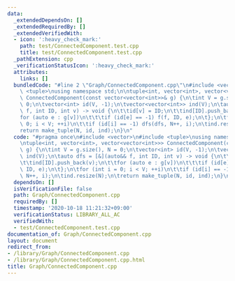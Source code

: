 ```yaml
---
data:
  _extendedDependsOn: []
  _extendedRequiredBy: []
  _extendedVerifiedWith:
  - icon: ':heavy_check_mark:'
    path: test/ConnectedComponent.test.cpp
    title: test/ConnectedComponent.test.cpp
  _pathExtension: cpp
  _verificationStatusIcon: ':heavy_check_mark:'
  attributes:
    links: []
  bundledCode: "#line 2 \"Graph/ConnectedComponent.cpp\"\n#include <vector>\n#include\
    \ <tuple>\nusing namespace std;\n\ntuple<int, vector<int>, vector<vector<int>>>\
    \ ConnectedComponent(const vector<vector<int>>& g) {\n\tint V = g.size(), N =\
    \ 0;\n\tvector<int> id(V, -1);\n\tvector<vector<int>> ind(V);\n\tauto dfs = [&](auto&&\
    \ f, int ID, int v) -> void {\n\t\tid[v] = ID;\n\t\tind[ID].push_back(v);\n\t\t\
    for (auto e : g[v])\n\t\t\tif (id[e] == -1) f(f, ID, e);\n\t};\n\tfor (int i =\
    \ 0; i < V; ++i)\n\t\tif (id[i] == -1) dfs(dfs, N++, i);\n\tind.resize(N);\n\t\
    return make_tuple(N, id, ind);\n}\n"
  code: "#pragma once\n#include <vector>\n#include <tuple>\nusing namespace std;\n\
    \ntuple<int, vector<int>, vector<vector<int>>> ConnectedComponent(const vector<vector<int>>&\
    \ g) {\n\tint V = g.size(), N = 0;\n\tvector<int> id(V, -1);\n\tvector<vector<int>>\
    \ ind(V);\n\tauto dfs = [&](auto&& f, int ID, int v) -> void {\n\t\tid[v] = ID;\n\
    \t\tind[ID].push_back(v);\n\t\tfor (auto e : g[v])\n\t\t\tif (id[e] == -1) f(f,\
    \ ID, e);\n\t};\n\tfor (int i = 0; i < V; ++i)\n\t\tif (id[i] == -1) dfs(dfs,\
    \ N++, i);\n\tind.resize(N);\n\treturn make_tuple(N, id, ind);\n}\n"
  dependsOn: []
  isVerificationFile: false
  path: Graph/ConnectedComponent.cpp
  requiredBy: []
  timestamp: '2020-10-18 11:21:32+09:00'
  verificationStatus: LIBRARY_ALL_AC
  verifiedWith:
  - test/ConnectedComponent.test.cpp
documentation_of: Graph/ConnectedComponent.cpp
layout: document
redirect_from:
- /library/Graph/ConnectedComponent.cpp
- /library/Graph/ConnectedComponent.cpp.html
title: Graph/ConnectedComponent.cpp
---
```

